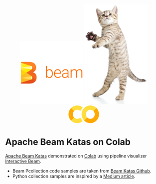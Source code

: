 <div align="center">
<img src="images/beam-logo-full-color-name-right-500.png" alt="Apache Beam" width="40%">
<img src="images/kitten2.jpg" alt="CodeKata" width="40%">
<img src="images/Colab.png" alt="Colab" width="20%">
</div>

# Apache Beam Katas on Colab

[Apache Beam Katas](https://beam.apache.org/blog/2019/05/30/beam-kata-release.html) demonstrated on [Colab](https://colab.research.google.com/) using pipeline visualizer [Interactive Beam](https://github.com/apache/beam/blob/master/sdks/python/apache_beam/runners/interactive/README.md).

- Beam Pcollection code samples are taken from [Beam Katas Github](https://github.com/apache/beam/tree/master/learning/katas).
- Python collection samples are inspired by a [Medium article](https://medium.com/google-cloud/quickly-experiment-with-dataflow-3d5a0da8d8e9).